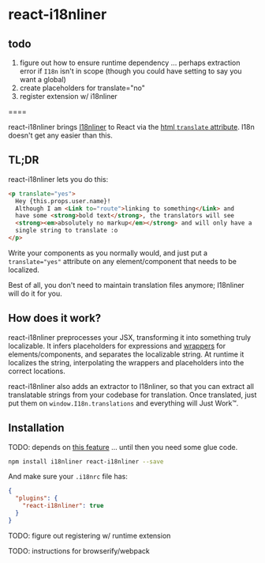 # react-i18nliner

## todo

1. figure out how to ensure runtime dependency ... perhaps extraction error
   if `I18n` isn't in scope (though you could have setting to say you want
   a global)
2. create placeholders for translate="no"
3. register extension w/ i18nliner

====

react-i18nliner brings [I18nliner](https://github.com/jenseng/i18nliner-js)
to React via the [html `translate` attribute](http://www.w3.org/International/questions/qa-translate-flag). I18n doesn't get any easier than this.

## TL;DR

react-i18nliner lets you do this:

```html
<p translate="yes">
  Hey {this.props.user.name}!
  Although I am <Link to="route">linking to something</Link> and
  have some <strong>bold text</strong>, the translators will see
  <strong><em>absolutely no markup</em></strong> and will only have a
  single string to translate :o
</p>
```

Write your components as you normally would, and just put a
`translate="yes"` attribute on any element/component that needs to be
localized.

Best of all, you don't need to maintain translation files anymore;
I18nliner will do it for you.

## How does it work?

react-i18nliner preprocesses your JSX, transforming it into something
truly localizable. It infers placeholders for expressions and
[wrappers](https://github.com/jenseng/i18nliner-js)
for elements/components, and separates the localizable string. At runtime
it localizes the string, interpolating the wrappers and placeholders into
the correct locations.

react-i18nliner also adds an extractor to I18nliner, so that you can
extract all translatable strings from your codebase for translation. Once
translated, just put them on `window.I18n.translations` and everything
will Just Work™.

## Installation

TODO: depends on [this feature](https://github.com/jenseng/i18nliner-js/issues/12) ... until then you need some glue code.

```bash
npm install i18nliner react-i18nliner --save
```

And make sure your `.i18nrc` file has:

```json
{
  "plugins": {
    "react-i18nliner": true
  }
}
```

TODO: figure out registering w/ runtime extension

TODO: instructions for browserify/webpack
